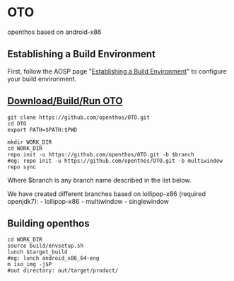 # OTO
openthos based on android-x86 

## Establishing a Build Environment
First, follow the AOSP page "[Establishing a Build Environment](http://source.android.com/source/initializing.html)" to configure your build environment.

## [Download/Build/Run OTO](https://github.com/openthos/openthos/wiki/Download_Build_Run_OTO)
```
git clone https://github.com/openthos/OTO.git
cd OTO
export PATH=$PATH:$PWD

mkdir WORK_DIR
cd WORK_DIR
repo init -u https://github.com/openthos/OTO.git -b $branch
#eg: repo init -u https://github.com/openthos/OTO.git -b multiwindow
repo sync
```
Where $branch is any branch name described in the list below.
<p>
We have created different branches based on lollipop-x86 (required openjdk7):
 - lollipop-x86
 - multiwindow
 - singlewindow

## Building openthos
```
cd WORK_DIR
source build/envsetup.sh
lunch $target_build
#eg: lunch android_x86_64-eng
m iso_img -j$P
#out directory: out/target/product/
```
